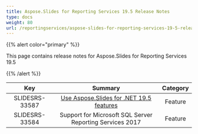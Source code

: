 ```yaml
---
title: Aspose.Slides for Reporting Services 19.5 Release Notes
type: docs
weight: 80
url: /reportingservices/aspose-slides-for-reporting-services-19-5-release-notes/
---
```


{{% alert color="primary" %}} 

This page contains release notes for Aspose.Slides for Reporting Services 19.5

{{% /alert %}} 

|**Key** |**Summary** |**Category** |
| :-: | :-: | :-: |
|SLIDESRS-33587|[Use Aspose.Slides for .NET 19.5 features](https://docs.aspose.com/display/slidesnet/Aspose.Slides+for+.NET+19.5+Release+Notes)|Feature|
|SLIDESRS-33584|Support for Microsoft SQL Server Reporting Services 2017|Feature|

